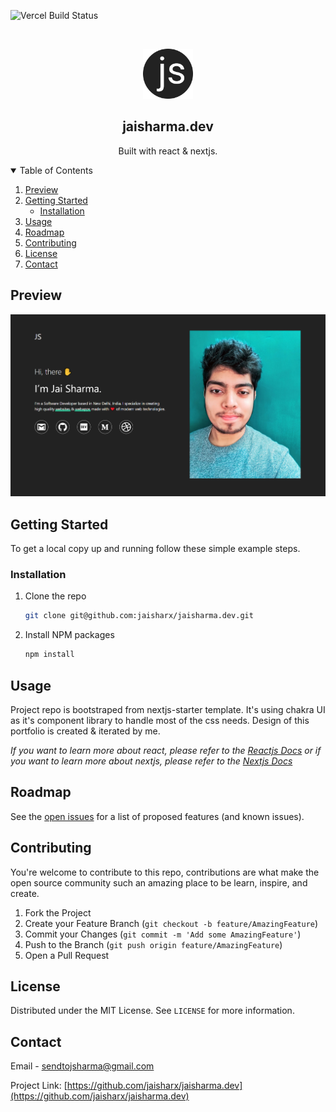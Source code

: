 ![Vercel Build Status](https://vercel-status.herokuapp.com/jaisharx/jaisharma.dev)

<!-- PROJECT LOGO -->
<br />
<p align="center">
  <a href="https://jaisharma.dev/">
    <img src="./public/favicon.svg" alt="Logo" width="80" height="80">
  </a>

  <h2 align="center">jaisharma.dev</h2>

  <p align="center">
    Built with react & nextjs.
  </p>  
</p>

<!-- TABLE OF CONTENTS -->
<details open="open">
  <summary>Table of Contents</summary>
  <ol>
    <li>
      <a href="#about-the-project">Preview</a>
    </li>
    <li>
      <a href="#getting-started">Getting Started</a>
      <ul>
        <li><a href="#installation">Installation</a></li>
      </ul>
    </li>
    <li><a href="#usage">Usage</a></li>
    <li><a href="#roadmap">Roadmap</a></li>
    <li><a href="#contributing">Contributing</a></li>
    <li><a href="#license">License</a></li>
    <li><a href="#contact">Contact</a></li>
  </ol>
</details>

<!-- ABOUT THE PROJECT -->

## Preview

[![Portfolio Homepage][product-screenshot]](https://jaisharma.dev/)

<!-- GETTING STARTED -->

## Getting Started

To get a local copy up and running follow these simple example steps.

### Installation

1. Clone the repo
    ```sh
    git clone git@github.com:jaisharx/jaisharma.dev.git
    ```
2. Install NPM packages
    ```sh
    npm install
    ```

<!-- USAGE EXAMPLES -->

## Usage

Project repo is bootstraped from nextjs-starter template. It's using chakra UI as it's component library to handle most of the css needs. Design of this portfolio is created & iterated by me.

_If you want to learn more about react, please refer to the [Reactjs Docs](https://reactjs.org/) or if you want to learn more about nextjs, please refer to the [Nextjs Docs](https://nextjs.org/)_

<!-- ROADMAP -->

## Roadmap

See the [open issues](https://github.com/jaisharx/jaisharma.dev/issues) for a list of proposed features (and known issues).

<!-- CONTRIBUTING -->

## Contributing

You're welcome to contribute to this repo, contributions are what make the open source community such an amazing place to be learn, inspire, and create.

1. Fork the Project
2. Create your Feature Branch (`git checkout -b feature/AmazingFeature`)
3. Commit your Changes (`git commit -m 'Add some AmazingFeature'`)
4. Push to the Branch (`git push origin feature/AmazingFeature`)
5. Open a Pull Request

<!-- LICENSE -->

## License

Distributed under the MIT License. See `LICENSE` for more information.

<!-- CONTACT -->

## Contact

Email - sendtojsharma@gmail.com

Project Link: [https://github.com/jaisharx/jaisharma.dev](https://github.com/jaisharx/jaisharma.dev)

<!-- MARKDOWN LINKS & IMAGES -->

[product-screenshot]: ./public/homepage.png
